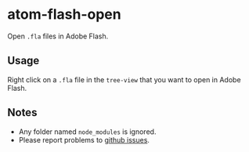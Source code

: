 # atom-flash-open

Open `.fla` files in Adobe Flash.

## Usage

Right click on a `.fla` file in the `tree-view` that you want to open in Adobe Flash.

## Notes

- Any folder named `node_modules` is ignored.
- Please report problems to [github issues](https://github.com/pxgamer/atom-flash-open/issues).
